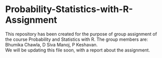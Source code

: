 # Probability-Statistics-with-R-Assignment
This repository has been created for the purpose of group assignment of the course Probability and Statistics with R.
The group members are: Bhumika Chawla, D Siva Manoj, P Keshavan.<br>
We will be updating this file soon, with a report about the assignment.
